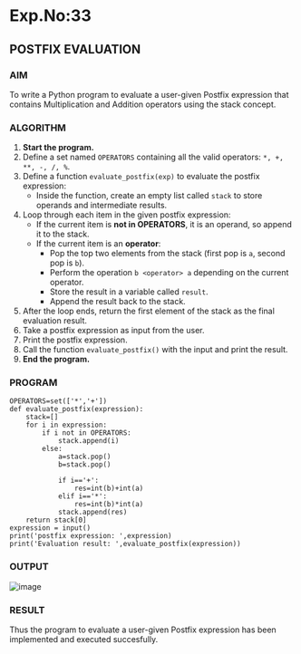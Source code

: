 # Exp.No:33  
## POSTFIX EVALUATION

### AIM  
To write a Python program to evaluate a user-given Postfix expression that contains Multiplication and Addition operators using the stack concept.

### ALGORITHM

1. **Start the program.**
2. Define a set named `OPERATORS` containing all the valid operators: `*, +, **, -, /, %`.
3. Define a function `evaluate_postfix(exp)` to evaluate the postfix expression:
   - Inside the function, create an empty list called `stack` to store operands and intermediate results.
4. Loop through each item in the given postfix expression:
   - If the current item is **not in OPERATORS**, it is an operand, so append it to the stack.
   - If the current item is an **operator**:
     - Pop the top two elements from the stack (first pop is `a`, second pop is `b`).
     - Perform the operation `b <operator> a` depending on the current operator.
     - Store the result in a variable called `result`.
     - Append the result back to the stack.
5. After the loop ends, return the first element of the stack as the final evaluation result.
6. Take a postfix expression as input from the user.
7. Print the postfix expression.
8. Call the function `evaluate_postfix()` with the input and print the result.
9. **End the program.**

### PROGRAM
```
OPERATORS=set(['*','+']) 
def evaluate_postfix(expression):
    stack=[]
    for i in expression:
        if i not in OPERATORS:
            stack.append(i)  
        else:
            a=stack.pop()  
            b=stack.pop()
        
            if i=='+':
                res=int(b)+int(a)  
            elif i=='*':
                res=int(b)*int(a)
            stack.append(res) 
    return stack[0]
expression = input()
print('postfix expression: ',expression)
print('Evaluation result: ',evaluate_postfix(expression))

```

### OUTPUT
![image](https://github.com/user-attachments/assets/69cee33e-9ef9-4acc-9397-881217802555)


### RESULT
Thus the program to evaluate a user-given Postfix expression has been implemented and executed succesfully.
